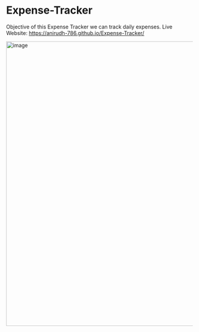 # Expense-Tracker
Objective of this Expense Tracker we can track daily expenses.
Live Website: https://anirudh-786.github.io/Expense-Tracker/

<img width="1230" height="768" alt="image" src="https://github.com/user-attachments/assets/f9d239dd-9d81-4afd-9b4b-bccc09596e9c" />

